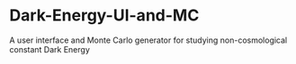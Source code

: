 # Dark-Energy-UI-and-MC
A user interface and Monte Carlo generator for studying non-cosmological constant Dark Energy

